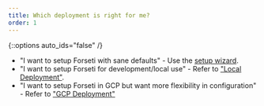 ```yaml
---
title: Which deployment is right for me?
order: 1
---
```

{::options auto_ids="false" /}

* "I want to setup Forseti with sane defaults" - Use the [setup wizard](http://forsetisecurity.org/docs/quickstarts/forseti-security).
* "I want to setup Forseti for development/local use" - Refer to ["Local Deployment"](http://forsetisecurity.org/docs/howto/deploy/local-deployment).
* "I want to setup Forseti in GCP but want more flexibility in configuration" - Refer to ["GCP Deployment"](http://forsetisecurity.org/docs/howto/deploy/gcp-deployment)
